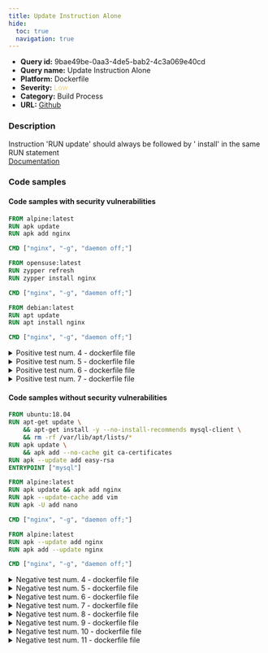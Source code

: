 ```yaml
---
title: Update Instruction Alone
hide:
  toc: true
  navigation: true
---
```


<style>
  .highlight .hll {
    background-color: #ff171742;
  }
  .md-content {
    max-width: 1100px;
    margin: 0 auto;
  }
</style>

-   **Query id:** 9bae49be-0aa3-4de5-bab2-4c3a069e40cd
-   **Query name:** Update Instruction Alone
-   **Platform:** Dockerfile
-   **Severity:** <span style="color:#edd57e">Low</span>
-   **Category:** Build Process
-   **URL:** [Github](https://github.com/Checkmarx/kics/tree/master/assets/queries/dockerfile/update_instruction_alone)

### Description
Instruction 'RUN update' should always be followed by ' install' in the same RUN statement<br>
[Documentation](https://docs.docker.com/develop/develop-images/dockerfile_best-practices/#run)

### Code samples
#### Code samples with security vulnerabilities
```dockerfile title="Positive test num. 1 - dockerfile file" hl_lines="3"
FROM alpine:latest
RUN apk update
RUN apk add nginx

CMD ["nginx", "-g", "daemon off;"]
```
```dockerfile title="Positive test num. 2 - dockerfile file" hl_lines="3"
FROM opensuse:latest
RUN zypper refresh
RUN zypper install nginx

CMD ["nginx", "-g", "daemon off;"]
```
```dockerfile title="Positive test num. 3 - dockerfile file" hl_lines="3"
FROM debian:latest
RUN apt update
RUN apt install nginx

CMD ["nginx", "-g", "daemon off;"]
```
<details><summary>Positive test num. 4 - dockerfile file</summary>

```dockerfile hl_lines="3"
FROM centos:latest
RUN yum update
RUN yum install nginx

CMD ["nginx", "-g", "daemon off;"]
```
</details>
<details><summary>Positive test num. 5 - dockerfile file</summary>

```dockerfile hl_lines="3"
FROM fedora:latest
RUN dnf update
RUN dnf install nginx

CMD ["nginx", "-g", "daemon off;"]
```
</details>
<details><summary>Positive test num. 6 - dockerfile file</summary>

```dockerfile hl_lines="3"
FROM archlinux:latest
RUN pacman -Syu
RUN pacman -S nginx

CMD ["nginx", "-g", "daemon off;"]
```
</details>
<details><summary>Positive test num. 7 - dockerfile file</summary>

```dockerfile hl_lines="3"
FROM ubuntu:18.04
RUN apt-get update
RUN apt-get install -y --no-install-recommends mysql-client \
    && rm -rf /var/lib/apt/lists/*
RUN apk update
ENTRYPOINT ["mysql"]
```
</details>


#### Code samples without security vulnerabilities
```dockerfile title="Negative test num. 1 - dockerfile file"
FROM ubuntu:18.04
RUN apt-get update \
    && apt-get install -y --no-install-recommends mysql-client \
    && rm -rf /var/lib/apt/lists/*
RUN apk update \
    && apk add --no-cache git ca-certificates
RUN apk --update add easy-rsa
ENTRYPOINT ["mysql"]

```
```dockerfile title="Negative test num. 2 - dockerfile file"
FROM alpine:latest
RUN apk update && apk add nginx
RUN apk --update-cache add vim
RUN apk -U add nano

CMD ["nginx", "-g", "daemon off;"]
```
```dockerfile title="Negative test num. 3 - dockerfile file"
FROM alpine:latest
RUN apk --update add nginx
RUN apk add --update nginx

CMD ["nginx", "-g", "daemon off;"]
```
<details><summary>Negative test num. 4 - dockerfile file</summary>

```dockerfile
FROM ubuntu:18.04
RUN apt-get update && apt-get install -y netcat \
    apt-get update && apt-get install -y supervisor
ENTRYPOINT ["mysql"]

```
</details>
<details><summary>Negative test num. 5 - dockerfile file</summary>

```dockerfile
FROM ubuntu:16.04

RUN apt-get update \
    && apt-get install -y --no-install-recommends zend-server-php-5.6=8.5.17+b19 \
    && rm -rf /var/lib/apt/lists/*

RUN /usr/local/zend/bin/php -r "readfile('https://getcomposer.org/installer');" | /usr/local/zend/bin/php \
    && /usr/local/zend/bin/php composer.phar self-update && /usr/local/zend/bin/php composer.phar update
```
</details>
<details><summary>Negative test num. 6 - dockerfile file</summary>

```dockerfile
FROM archlinux:latest
RUN pacman -Syu && pacman -S nginx

CMD ["nginx", "-g", "daemon off;"]
```
</details>
<details><summary>Negative test num. 7 - dockerfile file</summary>

```dockerfile
FROM ubuntu:18.04
RUN apt-get update && apt-get install -y --no-install-recommends mysql-client \
    && rm -rf /var/lib/apt/lists/*
RUN apk update
ENTRYPOINT ["mysql"]

```
</details>
<details><summary>Negative test num. 8 - dockerfile file</summary>

```dockerfile
FROM opensuse:latest
RUN zypper refresh && zypper install nginx

CMD ["nginx", "-g", "daemon off;"]
```
</details>
<details><summary>Negative test num. 9 - dockerfile file</summary>

```dockerfile
FROM debian:latest
RUN apt update && install nginx

CMD ["nginx", "-g", "daemon off;"]
```
</details>
<details><summary>Negative test num. 10 - dockerfile file</summary>

```dockerfile
FROM centos:latest
RUN yum update && yum install nginx

CMD ["nginx", "-g", "daemon off;"]
```
</details>
<details><summary>Negative test num. 11 - dockerfile file</summary>

```dockerfile
FROM fedora:latest
RUN dnf update && dnf install nginx

CMD ["nginx", "-g", "daemon off;"]
```
</details>
